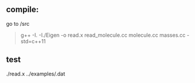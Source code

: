 ## compile:
go to /src
>g++ -I. -I./Eigen -o read.x read_molecule.cc molecule.cc masses.cc -std=c++11

## test

./read.x ../examples/<molecule>.dat